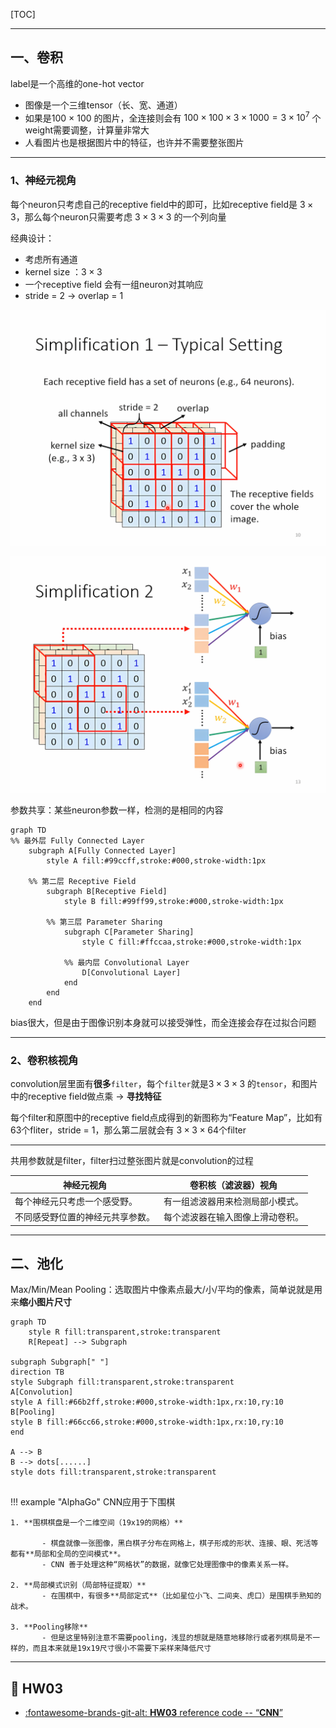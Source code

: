 [TOC]

---

## 一、卷积

label是一个高维的one-hot vector

- 图像是一个三维tensor（长、宽、通道）
- 如果是100 × 100 的图片，全连接则会有 $100 × 100 × 3 × 1000 = 3\times10^7$ 个weight需要调整，计算量非常大
- 人看图片也是根据图片中的特征，也许并不需要整张图片

---

### 1、神经元视角

每个neuron只考虑自己的receptive field中的即可，比如receptive field是 $3\times3$，那么每个neuron只需要考虑 $3\times3\times3$ 的一个列向量

经典设计：

- 考虑所有通道
- kernel size ：$3\times3$
- 一个receptive field 会有一组neuron对其响应
- stride = 2 → overlap = 1

![receptive-field.png](../assets/images/DL/receptive-field.png)

![param-share.png](../assets/images/DL/param-share.png)

参数共享：某些neuron参数一样，检测的是相同的内容

```mermaid
graph TD
%% 最外层 Fully Connected Layer
    subgraph A[Fully Connected Layer]
        style A fill:#99ccff,stroke:#000,stroke-width:1px

    %% 第二层 Receptive Field
        subgraph B[Receptive Field]
            style B fill:#99ff99,stroke:#000,stroke-width:1px

        %% 第三层 Parameter Sharing
            subgraph C[Parameter Sharing]
                style C fill:#ffccaa,stroke:#000,stroke-width:1px

            %% 最内层 Convolutional Layer
                D[Convolutional Layer]
            end
        end
    end

```

bias很大，但是由于图像识别本身就可以接受弹性，而全连接会存在过拟合问题

---

### 2、卷积核视角

convolution层里面有**很多**`filter`，每个`filter`就是$3\times3\times3$ 的`tensor`，和图片中的receptive field做点乘 → **寻找特征**

每个filter和原图中的receptive field点成得到的新图称为“Feature Map”，比如有63个fliter，stride = 1，那么第二层就会有 $3\times3\times64$个filter

----

共用参数就是filter，filter扫过整张图片就是convolution的过程

| **神经元视角**                   | **卷积核（滤波器）视角**         |
| -------------------------------- | -------------------------------- |
| 每个神经元只考虑一个感受野。     | 有一组滤波器用来检测局部小模式。 |
| 不同感受野位置的神经元共享参数。 | 每个滤波器在输入图像上滑动卷积。 |

---



## 二、池化

Max/Min/Mean Pooling：选取图片中像素点最大/小/平均的像素，简单说就是用来**缩小图片尺寸**

```mermaid
graph TD
    style R fill:transparent,stroke:transparent
    R[Repeat] --> Subgraph

subgraph Subgraph[" "]
direction TB
style Subgraph fill:transparent,stroke:transparent
A[Convolution]
style A fill:#66b2ff,stroke:#000,stroke-width:1px,rx:10,ry:10
B[Pooling]
style B fill:#66cc66,stroke:#000,stroke-width:1px,rx:10,ry:10
end

A --> B
B --> dots[......]
style dots fill:transparent,stroke:transparent


```

!!! example "AlphaGo"
    CNN应用于下围棋
    
    1. **围棋棋盘是一个二维空间（19x19的网格）**
    
           - 棋盘就像一张图像，黑白棋子分布在网格上，棋子形成的形状、连接、眼、死活等都有**局部和全局的空间模式**。
           - CNN 善于处理这种“网格状”的数据，就像它处理图像中的像素关系一样。
    
    2. **局部模式识别（局部特征提取）**
           - 在围棋中，有很多**局部定式**（比如星位小飞、二间夹、虎口）是围棋手熟知的战术。
    
    3. **Pooling移除**
           - 但是这里特别注意不需要pooling，浅显的想就是随意地移除行或者列棋局是不一样的，而且本来就是19x19尺寸很小不需要下采样来降低尺寸

---

## 🌟 HW03

<div class="grid cards" markdown>

- [:fontawesome-brands-git-alt: __HW03__ reference code -- “__CNN__”](https://github.com/Gerard-Devlin/NTU-EE5184/tree/main/HW03)


</div>
